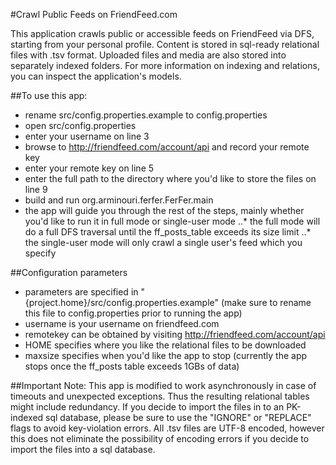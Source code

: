 #Crawl Public Feeds on FriendFeed.com

This application crawls public or accessible feeds on FriendFeed via DFS, starting from your personal profile.
Content is stored in sql-ready relational files with .tsv format. 
Uploaded files and media are also stored into separately indexed folders.
For more information on indexing and relations, you can inspect the application's models.
 

##To use this app:
* rename src/config.properties.example to config.properties
* open src/config.properties
* enter your username on line 3
* browse to http://friendfeed.com/account/api and record your remote key
* enter your remote key on line 5
* enter the full path to the directory where you'd like to store the files on line 9
* build and run org.arminouri.ferfer.FerFer.main
* the app will guide you through the rest of the steps, mainly whether you'd like to run it in full mode or single-user mode
..* the full mode will do a full DFS traversal until the ff_posts_table exceeds its size limit
..* the single-user mode will only crawl a single user's feed which you specify


##Configuration parameters
* parameters are specified in "{project.home}/src/config.properties.example" (make sure to rename this file to config.properties prior to running the app)
* username is your username on friendfeed.com
* remotekey can be obtained by visiting http://friendfeed.com/account/api
* HOME specifies where you like the relational files to be downloaded
* maxsize specifies when you'd like the app to stop (currently the app stops once the ff_posts table exceeds 1GBs of data)


##Important Note:
This app is modified to work asynchronously in case of timeouts and unexpected exceptions.
Thus the resulting relational tables might include redundancy.
If you decide to import the files in to an PK-indexed sql database, please be sure to use the "IGNORE" or "REPLACE" flags to avoid key-violation errors. 
All .tsv files are UTF-8 encoded, however this does not eliminate the possibility of encoding errors if you decide to import the files into a sql database.
